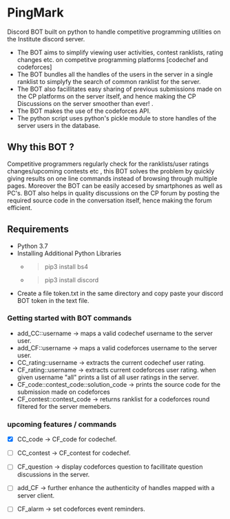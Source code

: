# PingMark
Discord BOT built on python to handle competitive programming utilities on the Institute discord server.

- The BOT aims to simplify viewing user activities, contest ranklists, rating changes etc. on competitve programming platforms [codechef and codeforces]
- The BOT bundles all the handles of the users in the server in a single ranklist to simplyfy the search of common ranklist for the server.
- The BOT also facillitates easy sharing of previous submissions made on the CP platforms on the server itself, and hence making the CP Discussions on the server smoother than ever! .
- The BOT makes the use of the codeforces API.
- The python script uses python's pickle module to store handles of the server users in the database.


## Why this BOT ?
Competitive programmers regularly check for the ranklists/user ratings changes/upcoming contests etc , this BOT solves the problem by quickly giving results on one line commands instead of browsing through multiple pages.
Moreover the BOT can be easily accesed by smartphones as well as PC's.
BOT also helps in quality discussions on the CP forum by posting the required source code in the conversation  itself, hence making the forum efficient.

## Requirements

- Python 3.7
- Installing Additional Python Libraries
	-	> pip3 install bs4
	-	> pip3 install discord
- Create a file token.txt in the same directory and copy paste your discord BOT token in the text file.

### Getting started with BOT commands
 - add_CC::username -> maps a valid codechef username to the server user.
 - add_CF::username -> maps a valid codeforces username to the server user.
 - CC_rating::username -> extracts the current codechef user rating.
 - CF_rating::username -> extracts current codeforces user rating. when given username "all" prints a list of all user ratings in the server.
 - CF_code::contest_code::solution_code -> prints the source code for the submission made on codeforces
 - CF_contest::contest_code -> returns ranklist for a codeforces round filtered for the server memebers.

### upcoming features / commands
 - [x] CC_code -> CF_code for codechef.
 - [ ] CC_contest -> CF_contest for codechef.
 - [ ] CF_question -> display codeforces question to facillitate question discussions in the server.
 - [ ] add_CF -> further enhance the authenticity of handles mapped with a server client.
 - [ ] CF_alarm -> set codeforces event reminders.




